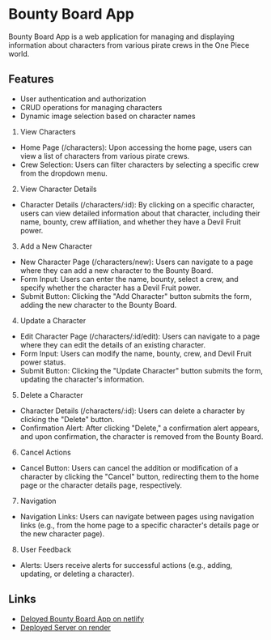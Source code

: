 # Bounty Board App

Bounty Board App is a web application for managing and displaying information about characters from various pirate crews in the One Piece world.

## Features

- User authentication and authorization
- CRUD operations for managing characters
- Dynamic image selection based on character names

1. View Characters
- Home Page (/characters): Upon accessing the home page, users can view a list of characters from various pirate crews.
- Crew Selection: Users can filter characters by selecting a specific crew from the dropdown menu.
2. View Character Details
- Character Details (/characters/:id): By clicking on a specific character, users can view detailed information about that character, including their name, bounty, crew affiliation, and whether they have a Devil Fruit power.
3. Add a New Character
- New Character Page (/characters/new): Users can navigate to a page where they can add a new character to the Bounty Board.
- Form Input: Users can enter the name, bounty, select a crew, and specify whether the character has a Devil Fruit power.
- Submit Button: Clicking the "Add Character" button submits the form, adding the new character to the Bounty Board.
4. Update a Character
- Edit Character Page (/characters/:id/edit): Users can navigate to a page where they can edit the details of an existing character.
- Form Input: Users can modify the name, bounty, crew, and Devil Fruit power status.
- Submit Button: Clicking the "Update Character" button submits the form, updating the character's information.
5. Delete a Character
- Character Details (/characters/:id): Users can delete a character by clicking the "Delete" button.
- Confirmation Alert: After clicking "Delete," a confirmation alert appears, and upon confirmation, the character is removed from the Bounty Board.
6. Cancel Actions
- Cancel Button: Users can cancel the addition or modification of a character by clicking the "Cancel" button, redirecting them to the home page or the character details page, respectively.
7. Navigation
- Navigation Links: Users can navigate between pages using navigation links (e.g., from the home page to a specific character's details page or the new character page).
8. User Feedback
- Alerts: Users receive alerts for successful actions (e.g., adding, updating, or deleting a character).

## Links
- [Deloyed Bounty Board App on netlify](https://main--splendid-tanuki-1fd96b.netlify.app/)
- [Deployed Server on render](https://single-resource-project.onrender.com/)
